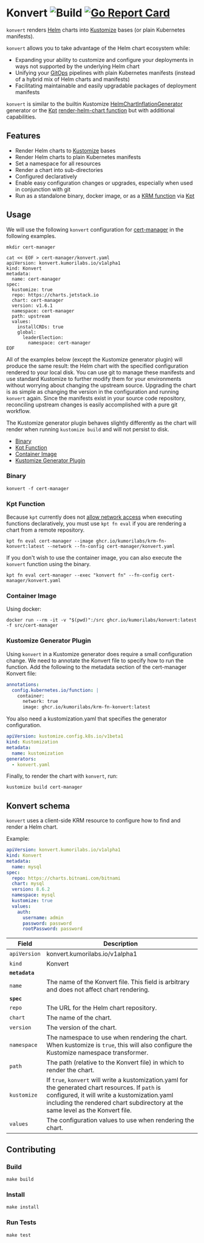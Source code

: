Konvert ![Build](https://github.com/kumorilabs/konvert/actions/workflows/ci.yaml/badge.svg) [![Go Report Card](https://goreportcard.com/badge/github.com/kumorilabs/konvert)](https://goreportcard.com/report/github.com/kumorilabs/konvert)
=

`konvert` renders [Helm](https://helm.sh/) charts into [Kustomize](https://kustomize.io/) bases (or plain Kubernetes manifests).

`konvert` allows you to take advantage of the Helm chart ecosystem while:

* Expanding your ability to customize and configure your deployments in ways not supported by the underlying Helm chart
* Unifying your [GitOps](https://www.weave.works/technologies/gitops/) pipelines with plain Kubernetes manifests (instead of a hybrid mix of Helm charts and manifests)
* Facilitating maintainable and easily upgradable packages of deployment manifests

`konvert` is similar to the builtin Kustomize [HelmChartInflationGenerator]( https://kubectl.docs.kubernetes.io/references/kustomize/builtins/#_helmchartinflationgenerator_) generator or the [Kpt](https://kpt.dev/) [render-helm-chart function](https://catalog.kpt.dev/render-helm-chart/v0.1/) but with additional capabilities.

## Features

* Render Helm charts to [Kustomize](https://kustomize.io/) bases
* Render Helm charts to plain Kubernetes manifests
* Set a namespace for all resources
* Render a chart into sub-directories
* Configured declaratively
* Enable easy configuration changes or upgrades, especially when used in conjunction with git
* Run as a standalone binary, docker image, or as a [KRM function](https://github.com/kubernetes-sigs/kustomize/blob/master/cmd/config/docs/api-conventions/functions-spec.md) via [Kpt](https://kpt.dev/)

## Usage

We will use the following `konvert` configuration for [cert-manager](https://cert-manager.io/) in the following examples.

``` shell
mkdir cert-manager

cat << EOF > cert-manager/konvert.yaml
apiVersion: konvert.kumorilabs.io/v1alpha1
kind: Konvert
metadata:
  name: cert-manager
spec:
  kustomize: true
  repo: https://charts.jetstack.io
  chart: cert-manager
  version: v1.6.1
  namespace: cert-manager
  path: upstream
  values:
    installCRDs: true
    global:
      leaderElection:
        namespace: cert-manager
EOF
```

All of the examples below (except the Kustomize generator plugin) will produce the same result: the Helm chart with the specified configuration rendered to your local disk. You can use git to manage these manifests and use standard Kustomize to further modify them for your environments without worrying about changing the upstream source. Upgrading the chart is as simple as changing the version in the configuration and running `konvert` again. Since the manifests exist in your source code repository, reconciling upstream changes is easily accomplished with a pure git workflow.

The Kustomize generator plugin behaves slightly differently as the chart will render when running `kustomize build` and will not persist to disk.

* [Binary](#binary)
* [Kpt Function](#kpt-function)
* [Container Image](#container-image)
* [Kustomize Generator Plugin](#kustomize-generator-plugin)

### Binary

``` shell
konvert -f cert-manager
```

### Kpt Function

Because `kpt` currently does not [allow network access](https://kpt.dev/book/04-using-functions/02-imperative-function-execution?id=privileged-execution) when executing functions declaratively, you must use `kpt fn eval` if you are rendering a chart from a remote repository.

``` shell
kpt fn eval cert-manager --image ghcr.io/kumorilabs/krm-fn-konvert:latest --network --fn-config cert-manager/konvert.yaml
```

If you don't wish to use the container image, you can also execute the `konvert` function using the binary.

``` shell
kpt fn eval cert-manager --exec "konvert fn" --fn-config cert-manager/konvert.yaml

```

### Container Image

Using docker:

``` shell
docker run --rm -it -v "$(pwd)":/src ghcr.io/kumorilabs/konvert:latest -f src/cert-manager
```

### Kustomize Generator Plugin

Using `konvert` in a Kustomize generator does require a small configuration change. We need to annotate the Konvert file to specify how to run the function. Add the following to the metadata section of the cert-manager Konvert file:

``` yaml
annotations:
  config.kubernetes.io/function: |
    container:
      network: true
      image: ghcr.io/kumorilabs/krm-fn-konvert:latest
```

You also need a kustomization.yaml that specifies the generator configuration.

``` yaml
apiVersion: kustomize.config.k8s.io/v1beta1
kind: Kustomization
metadata:
  name: kustomization
generators:
  - konvert.yaml
```

Finally, to render the chart with `konvert`, run:

``` shell
kustomize build cert-manager
```

## Konvert schema

`konvert` uses a client-side KRM resource to configure how to find and render a Helm chart.

Example:

``` yaml
apiVersion: konvert.kumorilabs.io/v1alpha1
kind: Konvert
metadata:
  name: mysql
spec:
  repo: https://charts.bitnami.com/bitnami
  chart: mysql
  version: 8.6.2
  namespace: mysql
  kustomize: true
  values:
    auth:
      username: admin
      password: password
      rootPassword: password
```


| Field          | Description
|----------------|---------------------------------------------------------------------------------------------------------------------------------------------
| `apiVersion`   | konvert.kumorilabs.io/v1alpha1
| `kind`         | Konvert
| **`metadata`** |
| `name`         | The name of the Konvert file. This field is arbitrary and does not affect chart rendering.
| **`spec`**     |
| `repo`         | The URL for the Helm chart repository.
| `chart`        | The name of the chart.
| `version`      | The version of the chart.
| `namespace`    | The namespace to use when rendering the chart. When kustomize is `true`, this will also configure the Kustomize namespace transformer. 
| `path`         | The path (relative to the Konvert file) in which to render the chart.
| `kustomize`    | If `true`, `konvert` will write a kustomization.yaml for the generated chart resources. If `path` is configured, it will write a kustomization.yaml including the rendered chart subdirectory at the same level as the Konvert file.
| `values`       | The configuration values to use when rendering the chart.

## Contributing

### Build

``` shell
make build
```

### Install

``` shell
make install
```

### Run Tests

``` shell
make test
```

